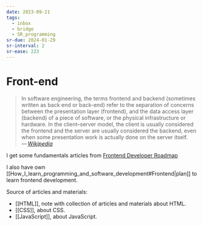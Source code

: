 ```yaml
---
date: 2023-09-21
tags:
  - inbox
  - bridge
  - SR_programming
sr-due: 2024-01-29
sr-interval: 2
sr-ease: 223
---
```


# Front-end

> In software engineering, the terms frontend and backend (sometimes written as
> back end or back-end) refer to the separation of concerns between the
> presentation layer (frontend), and the data access layer (backend) of a piece
> of software, or the physical infrastructure or hardware. In the client–server
> model, the client is usually considered the frontend and the server are
> usually considered the backend, even when some presentation work is actually
> done on the server itself.\
> — <cite>[Wikipedia](https://en.wikipedia.org/wiki/Frontend_and_backend)</cite>

I get some fundamentals articles from [Frontend Developer Roadmap](https://roadmap.sh/frontend)

I also have own
[[How_I_learn_programming_and_software_development#Frontend|plan]] to learn
frontend development.

Source of articles and materials:

- [[HTML]], note with collection of articles and materials about HTML.
- [[CSS]], about CSS.
- [[JavaScript]], about JavaScript.
